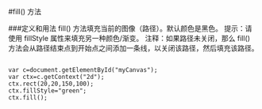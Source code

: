 #fill() 方法

###定义和用法
fill() 方法填充当前的图像（路径）。默认颜色是黑色。
提示：请使用 fillStyle 属性来填充另一种颜色/渐变。
注释：如果路径未关闭，那么 fill() 方法会从路径结束点到开始点之间添加一条线，以关闭该路径，然后填充该路径。






```

var c=document.getElementById("myCanvas");
var ctx=c.getContext("2d");
ctx.rect(20,20,150,100);
ctx.fillStyle="green";
ctx.fill();


```